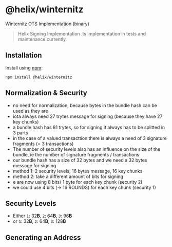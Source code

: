 # @helix/winternitz

Winternitz OTS Implementation (binary)

> Helix Signing Implementation .ts implementation in tests and maintenance currently.

## Installation

Install using [npm](https://www.npmjs.org/):
```
npm install @helix/winternitz
```

## Normalization & Security
- no need for normalization, because bytes in the bundle hash can be used as they are
- iota always need 27 trytes message for signing (because they have 27 key chunks)
- a bundle hash has 81 trytes, so for signing it always has to be splitted in 3 parts
- in the case of a valued transacttion there is always a need of 3 signature fragments (= 3 transactions)
- The number of security levels also has an influence on the size of the bundle, ie the number of signature fragments / transactions
- our bundle hash has a size of 32 bytes and we need a 32 bytes message for signing
- method 1: 2 security levels, 16 bytes message, 16 key chunks
- method 2: take a different amount of bits for signing
- e are now using 8 bits/ 1 byte for each key chunk (security 2)
- we could use 4 bits (-> 16 ROUNDS) for each key chunk (security 1)
## Security Levels
- Either `1`: 32**B**, `2`: 64**B**, `3`: 96**B**
- or `1`: 32**B**, `2`: 64**B**, `3`: 128**B**

## Generating an Address
